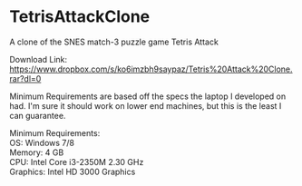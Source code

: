 # TetrisAttackClone
A clone of the SNES match-3 puzzle game Tetris Attack

Download Link: https://www.dropbox.com/s/ko6imzbh9saypaz/Tetris%20Attack%20Clone.rar?dl=0

Minimum Requirements are based off the specs the laptop I developed on had. I'm sure it should work on lower end machines, but this is the least I can guarantee. 

Minimum Requirements:<br>
OS: Windows 7/8 <br>
Memory: 4 GB<br>
CPU: Intel Core i3-2350M 2.30 GHz <br>
Graphics: Intel HD 3000 Graphics<br>

